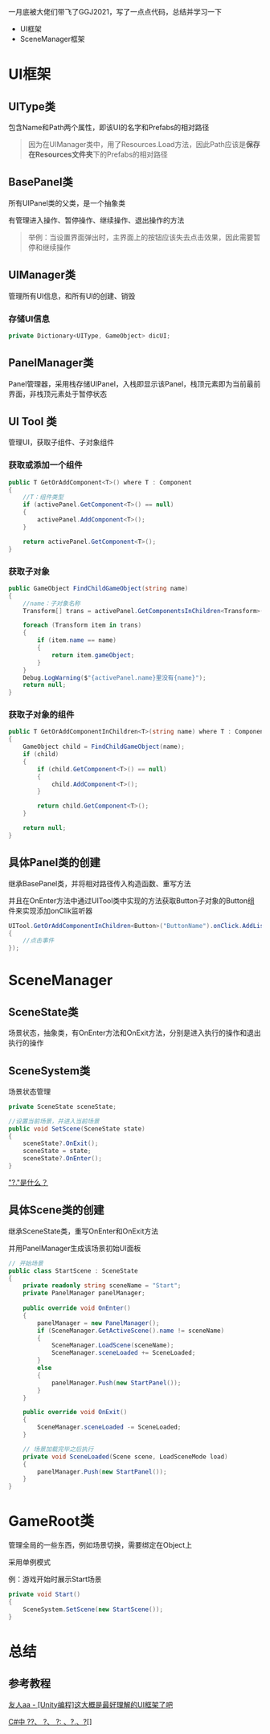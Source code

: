 一月底被大佬们带飞了GGJ2021，写了一点点代码，总结并学习一下

- UI框架
- SceneManager框架

# UI框架

## UIType类

包含Name和Path两个属性，即该UI的名字和Prefabs的相对路径

> 因为在UIManager类中，用了Resources.Load方法，因此Path应该是**保存在Resources文件夹**下的Prefabs的相对路径

## BasePanel类

所有UIPanel类的父类，是一个抽象类

有管理进入操作、暂停操作、继续操作、退出操作的方法

> 举例：当设置界面弹出时，主界面上的按钮应该失去点击效果，因此需要暂停和继续操作

## UIManager类

管理所有UI信息，和所有UI的创建、销毁

### 存储UI信息

```c#
private Dictionary<UIType, GameObject> dicUI;
```

## PanelManager类

Panel管理器，采用栈存储UIPanel，入栈即显示该Panel，栈顶元素即为当前最前界面，非栈顶元素处于暂停状态

## UI Tool 类

管理UI，获取子组件、子对象组件

### 获取或添加一个组件 

```c#
public T GetOrAddComponent<T>() where T : Component
{
    //T：组件类型
    if (activePanel.GetComponent<T>() == null)
    {
        activePanel.AddComponent<T>();
    }

    return activePanel.GetComponent<T>();
}
```

### 获取子对象

```C#
public GameObject FindChildGameObject(string name)
{
    //name：子对象名称
    Transform[] trans = activePanel.GetComponentsInChildren<Transform>();

    foreach (Transform item in trans)
    {
        if (item.name == name)
        {
            return item.gameObject;
        }
    }
    Debug.LogWarning($"{activePanel.name}里没有{name}");
    return null;
}
```

### 获取子对象的组件

```c#
public T GetOrAddComponentInChildren<T>(string name) where T : Component
{
    GameObject child = FindChildGameObject(name);
    if (child)
    {
        if (child.GetComponent<T>() == null)
        {
            child.AddComponent<T>();
        }

        return child.GetComponent<T>();
    }

    return null;
}
```

## 具体Panel类的创建

继承BasePanel类，并将相对路径传入构造函数、重写方法

并且在OnEnter方法中通过UITool类中实现的方法获取Button子对象的Button组件来实现添加onClik监听器

```c#
UITool.GetOrAddComponentInChildren<Button>("ButtonName").onClick.AddListener(() =>
{
    //点击事件
});
```

# SceneManager

## SceneState类

场景状态，抽象类，有OnEnter方法和OnExit方法，分别是进入执行的操作和退出执行的操作

## SceneSystem类

场景状态管理

```c#
private SceneState sceneState;

//设置当前场景，并进入当前场景
public void SetScene(SceneState state)
{
    sceneState?.OnExit();
    sceneState = state;
    sceneState?.OnEnter();
}
```

["?."是什么？](#?.)

## 具体Scene类的创建

继承SceneState类，重写OnEnter和OnExit方法

并用PanelManager生成该场景初始UI面板

```c#
// 开始场景
public class StartScene : SceneState
{
    private readonly string sceneName = "Start";
    private PanelManager panelManager;
        
    public override void OnEnter()
    {
        panelManager = new PanelManager();
        if (SceneManager.GetActiveScene().name != sceneName)
        {
            SceneManager.LoadScene(sceneName);
            SceneManager.sceneLoaded += SceneLoaded;
        }
        else
        {
            panelManager.Push(new StartPanel());
        }
    }

    public override void OnExit()
    {
        SceneManager.sceneLoaded -= SceneLoaded;
    }

    // 场景加载完毕之后执行
    private void SceneLoaded(Scene scene, LoadSceneMode load)
    {
        panelManager.Push(new StartPanel());
    }
}
```

# GameRoot类

管理全局的一些东西，例如场景切换，需要绑定在Object上

采用单例模式

例：游戏开始时展示Start场景

```c#
private void Start()
{
    SceneSystem.SetScene(new StartScene());
}
```

# 总结

## 参考教程

[友人aa - [Unity编程]这大概是最好理解的UI框架了吧](https://www.bilibili.com/video/BV1Bz4y1D7rL)

<div id="?."></div>

[C#中 ??、 ?、 ?: 、?.、?[]](https://www.cnblogs.com/niyl/p/12987610.html)